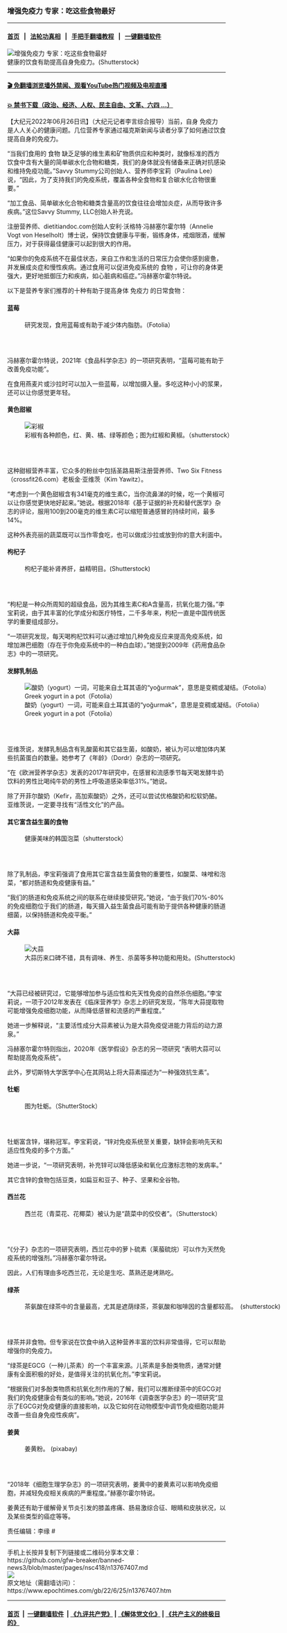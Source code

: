 ### 增强免疫力 专家：吃这些食物最好
------------------------

#### [首页](https://github.com/gfw-breaker/banned-news3/blob/master/README.md) &nbsp;&nbsp;|&nbsp;&nbsp; [法轮功真相](https://github.com/begood0513/basic/blob/master/README.md)  &nbsp;&nbsp;|&nbsp;&nbsp; [手把手翻墙教程](https://github.com/gfw-breaker/guides/wiki)  &nbsp;&nbsp;|&nbsp;&nbsp; [一键翻墙软件](https://github.com/gfw-breaker/nogfw/blob/master/README.md)  



<div><img alt="增强免疫力 专家：吃这些食物最好" class="attachment-djy_600_400 size-djy_600_400 wp-post-image" src="https://i.epochtimes.com/assets/uploads/2022/06/id13755102-shutterstock_1376159141-600x400.jpg"/>
<div class="caption">
 健康的饮食有助提高自身免疫力。(Shutterstock)
</div></div><hr/>

#### [ 🎬  免翻墙浏览墙外禁闻、观看YouTube热门视频及电视直播](https://github.com/gfw-breaker/HelloWorld)

#### [ 💥  禁书下载（政治、经济、人权、民主自由、文革、六四 ...）](https://github.com/gfw-breaker/books/blob/master/README.md)

<div><p>
 【大纪元2022年06月26日讯】（大纪元记者李言综合报导）当前，自身
 <ok href="https://www.epochtimes.com/gb/tag/%E5%85%8D%E7%96%AB%E5%8A%9B.html">
  免疫力
 </ok>
 是人人关心的健康问题。几位营养专家通过福克斯新闻与读者分享了如何通过饮食提高自身的免疫力。
</p>
<p>
 “当我们食用的
 <ok href="https://www.epochtimes.com/gb/tag/%E9%A3%9F%E7%89%A9.html">
  食物
 </ok>
 缺乏足够的维生素和矿物质供应和种类时，就像标准的西方饮食中含有大量的简单碳水化合物和糖类，我们的身体就没有储备来正确对抗感染和维持免疫功能。”Savvy Stummy公司创始人、营养师李宝莉（Paulina Lee）说，“因此，为了支持我们的免疫系统，覆盖各种全食物和复合碳水化合物很重要。”
</p>
<p>
 “加工食品、简单碳水化合物和糖类含量高的饮食往往会增加炎症，从而导致许多疾病。”这位Savvy Stummy, LLC创始人补充说。
</p>
<p>
 注册营养师、dietitiandoc.com创始人安利·沃格特·冯赫塞尔霍尔特（Annelie Vogt von Heselholt）博士说，保持饮食健康与平衡，锻练身体，戒烟限酒，缓解压力，对于获得最佳健康可以起到很大的作用。
</p>
<p>
 “如果你的免疫系统不在最佳状态，来自工作和生活的日常压力会使你感到疲惫，并发展成炎症和慢性疾病。通过食用可以促进免疫系统的
 <ok href="https://www.epochtimes.com/gb/tag/%E9%A3%9F%E7%89%A9.html">
  食物
 </ok>
 ，可让你的身体更强大，更好地抵御压力和疾病，如心脏病和癌症。”冯赫塞尔霍尔特说。
</p>
<p>
 以下是营养专家们推荐的十种有助于提高身体
 <ok href="https://www.epochtimes.com/gb/tag/%E5%85%8D%E7%96%AB%E5%8A%9B.html">
  免疫力
 </ok>
 的日常食物：
</p>
<h4>
 蓝莓
</h4>
<figure aria-describedby="caption-attachment-12864217" class="wp-caption aligncenter" id="attachment_12864217" style="width: 600px">
 <ok href="https://i.epochtimes.com/assets/uploads/2021/04/id12864217-Fotolia_160584120_Subscription_L-600x400.jpg" target="_blank">
  <img alt="" class="size-medium_vertical wp-image-12864217" src="https://i.epochtimes.com/assets/uploads/2021/04/id12864217-Fotolia_160584120_Subscription_L-600x400-600x400.jpg"/>
 </ok>
 <br/><figcaption class="wp-caption-text" id="caption-attachment-12864217">
  研究发现，食用蓝莓或有助于减少体内脂肪。（Fotolia）
 </figcaption><br/>
</figure><br/>
<p>
 冯赫塞尔霍尔特说，2021年《食品科学杂志》的一项研究表明，“蓝莓可能有助于改善免疫功能”。
</p>
<p>
 在食用燕麦片或沙拉时可以加入一些蓝莓，以增加摄入量。多吃这种小小的浆果，还可以让你感觉更年轻。
</p>
<h4>
 黄色甜椒
</h4>
<figure aria-describedby="caption-attachment-12502820" class="wp-caption aligncenter" id="attachment_12502820" style="width: 600px">
 <ok href="https://i.epochtimes.com/assets/uploads/2020/10/shutterstock_1721163883.jpg" target="_blank">
  <img alt="彩椒" class="size-medium_vertical wp-image-12502820" src="https://i.epochtimes.com/assets/uploads/2020/10/shutterstock_1721163883-600x400.jpg"/>
 </ok>
 <br/><figcaption class="wp-caption-text" id="caption-attachment-12502820">
  彩椒有各种颜色，红、黄、橘、绿等颜色；图为红椒和黄椒。（shutterstock）
 </figcaption><br/>
</figure><br/>
<p>
 这种甜椒营养丰富，它众多的粉丝中包括圣路易斯注册营养师、Two Six Fitness（crossfit26.com）老板金·亚维茨（Kim Yawitz）。
</p>
<p>
 “考虑到一个黄色甜椒含有341毫克的维生素C，当你流鼻涕的时候，吃一个黄椒可以让你感觉更快地好起来。”她说。根据2018年《基于证据的补充和替代医学》杂志的评论，服用100到200毫克的维生素C可以缩短普通感冒的持续时间，最多14%。
</p>
<p>
 这种外表亮丽的蔬菜既可以当作零食吃，也可以做成沙拉或放到你的意大利面中。
</p>
<h4>
 枸杞子
</h4>
<figure aria-describedby="caption-attachment-10030128" class="wp-caption aligncenter" id="attachment_10030128" style="width: 725px">
 <ok href="https://i.epochtimes.com/assets/uploads/2018/01/shutterstock_44204995-1-e1515200364851.jpg" target="_blank">
  <img alt="" class="size-medium_vertical wp-image-10030128" src="https://i.epochtimes.com/assets/uploads/2018/01/shutterstock_44204995-1-e1515200364851-725x400.jpg"/>
 </ok>
 <br/><figcaption class="wp-caption-text" id="caption-attachment-10030128">
  枸杞子能补肾养肝，益精明目。(Shutterstock)
 </figcaption><br/>
</figure><br/>
<p>
 “枸杞是一种众所周知的超级食品，因为其维生素C和A含量高，抗氧化能力强。”李宝莉说，由于其丰富的化学成分和医疗特性，二千多年来，枸杞一直是中国传统医学的重要组成部分。
</p>
<p>
 “一项研究发现，每天喝枸杞饮料可以通过增加几种免疫反应来提高免疫系统，如增加淋巴细胞（存在于你免疫系统中的一种白血球）。”她提到2009年《药用食品杂志》中的一项研究。
</p>
<h4>
 发酵乳制品
</h4>
<figure aria-describedby="caption-attachment-11732404" class="wp-caption aligncenter" id="attachment_11732404" style="width: 600px">
 <ok href="https://i.epochtimes.com/assets/uploads/2019/12/Fotolia_42505196_Subscription_L.jpg" target="_blank">
  <img alt="酸奶（yogurt）一词，可能来自土耳其语的“yoğurmak”，意思是变稠或凝结。（Fotolia） Greek yogurt in a pot（Fotolia）" class="size-medium_vertical wp-image-11732404" src="https://i.epochtimes.com/assets/uploads/2019/12/Fotolia_42505196_Subscription_L-600x400.jpg"/>
 </ok>
 <br/><figcaption class="wp-caption-text" id="caption-attachment-11732404">
  酸奶（yogurt）一词，可能来自土耳其语的“yoğurmak”，意思是变稠或凝结。（Fotolia）
  <br/>
  Greek yogurt in a pot（Fotolia）
 </figcaption><br/>
</figure><br/>
<p>
 亚维茨说，发酵乳制品含有乳酸菌和其它益生菌，如酸奶，被认为可以增加体内某些抗菌蛋白的数量。她参考了《年龄》（Dordr）杂志的一项研究。
</p>
<p>
 “在《欧洲营养学杂志》发表的2017年研究中，在感冒和流感季节每天喝发酵牛奶饮料的男性比喝纯牛奶的男性上呼吸道感染率低31%。”她说。
</p>
<p>
 除了开菲尔酸奶（Kefir，高加索酸奶）之外，还可以尝试优格酸奶和松软奶酪。亚维茨说，一定要寻找有“活性文化”的产品。
</p>
<h4>
 其它富含益生菌的食物
</h4>
<figure aria-describedby="caption-attachment-12470965" class="wp-caption aligncenter" id="attachment_12470965" style="width: 600px">
 <ok href="https://i.epochtimes.com/assets/uploads/2020/10/shutterstock_334600706.jpg" target="_blank">
  <img alt="" class="size-medium_vertical wp-image-12470965" src="https://i.epochtimes.com/assets/uploads/2020/10/shutterstock_334600706-600x400.jpg"/>
 </ok>
 <br/><figcaption class="wp-caption-text" id="caption-attachment-12470965">
  健康美味的韩国泡菜（shutterstock）
 </figcaption><br/>
</figure><br/>
<p>
 除了乳制品，李宝莉强调了食用其它富含益生菌食物的重要性，如酸菜、味噌和泡菜，“都对肠道和免疫健康有益。”
</p>
<p>
 “我们的肠道和免疫系统之间的联系在继续接受研究。”她说，“由于我们70%-80%的免疫细胞位于我们的肠道，每天摄入益生菌食品可能有助于提供各种健康的肠道细菌，以保持肠道和免疫平衡。”
</p>
<h4>
 大蒜
</h4>
<figure aria-describedby="caption-attachment-13662743" class="wp-caption aligncenter" id="attachment_13662743" style="width: 600px">
 <ok href="https://i.epochtimes.com/assets/uploads/2022/03/id13662743-shutterstock_1893434515.jpg" target="_blank">
  <img alt="大蒜" class="size-medium_vertical wp-image-13662743" src="https://i.epochtimes.com/assets/uploads/2022/03/id13662743-shutterstock_1893434515-600x400.jpg"/>
 </ok>
 <br/><figcaption class="wp-caption-text" id="caption-attachment-13662743">
  大蒜历来口碑不错，具有调味、养生、杀菌等多种功能和用处。(Shutterstock)
 </figcaption><br/>
</figure><br/>
<p>
 “大蒜已经被研究过，它能够增加参与适应性和先天性免疫的自然杀伤细胞。”李宝莉说，一项于2012年发表在《临床营养学》杂志上的研究发现，“陈年大蒜提取物可能增强免疫细胞功能，从而降低感冒和流感的严重程度。”
</p>
<p>
 她进一步解释说，“主要活性成分大蒜素被认为是大蒜免疫促进能力背后的动力源泉。”
</p>
<p>
 冯赫塞尔霍尔特则指出，2020年《医学假设》杂志的另一项研究 “表明大蒜可以帮助提高免疫系统”。
</p>
<p>
 此外，罗切斯特大学医学中心在其网站上将大蒜素描述为“一种强效抗生素”。
</p>
<h4>
 牡蛎
</h4>
<figure aria-describedby="caption-attachment-12871989" class="wp-caption aligncenter" id="attachment_12871989" style="width: 600px">
 <ok href="https://i.epochtimes.com/assets/uploads/2021/04/id12871989-shutterstock_1408680860.jpg" target="_blank">
  <img alt="" class="size-medium_vertical wp-image-12871989" src="https://i.epochtimes.com/assets/uploads/2021/04/id12871989-shutterstock_1408680860-600x400.jpg"/>
 </ok>
 <br/><figcaption class="wp-caption-text" id="caption-attachment-12871989">
  图为牡蛎。（ShutterStock）
 </figcaption><br/>
</figure><br/>
<p>
 牡蛎富含锌，堪称冠军。李宝莉说，“锌对免疫系统至关重要，缺锌会影响先天和适应性免疫的多个方面。”
</p>
<p>
 她进一步说，“一项研究表明，补充锌可以降低感染和氧化应激标志物的发病率。”
</p>
<p>
 其它含锌的食物包括豆类，如扁豆和豆子、种子、坚果和全谷物。
</p>
<h4>
 西兰花
</h4>
<figure aria-describedby="caption-attachment-13543616" class="wp-caption aligncenter" id="attachment_13543616" style="width: 600px">
 <ok href="https://i.epochtimes.com/assets/uploads/2022/01/id13543616-shutterstock_1590339154.jpg" target="_blank">
  <img alt="" class="size-medium_vertical wp-image-13543616" src="https://i.epochtimes.com/assets/uploads/2022/01/id13543616-shutterstock_1590339154-600x400.jpg"/>
 </ok>
 <br/><figcaption class="wp-caption-text" id="caption-attachment-13543616">
  西兰花（青菜花、花椰菜）被认为是“蔬菜中的佼佼者”。（Shutterstock）
 </figcaption><br/>
</figure><br/>
<p>
 “《分子》杂志的一项研究表明，西兰花中的萝卜硫素（莱菔硫烷）可以作为天然免疫系统的增强剂。”冯赫塞尔霍尔特说。
</p>
<p>
 因此，人们有理由多吃西兰花，无论是生吃、蒸熟还是烤熟吃。
</p>
<h4>
 绿茶
</h4>
<figure aria-describedby="caption-attachment-13755849" class="wp-caption aligncenter" id="attachment_13755849" style="width: 600px">
 <ok href="https://i.epochtimes.com/assets/uploads/2022/06/id13755849-shutterstock_301981889.jpg" target="_blank">
  <img alt="" class="size-medium_vertical wp-image-13755849" src="https://i.epochtimes.com/assets/uploads/2022/06/id13755849-shutterstock_301981889-600x400.jpg"/>
 </ok>
 <br/><figcaption class="wp-caption-text" id="caption-attachment-13755849">
  茶氨酸在绿茶中的含量最高，尤其是遮荫绿茶，茶氨酸和咖啡因的含量都较高。  (shutterstock)
 </figcaption><br/>
</figure><br/>
<p>
 绿茶并非食物。但专家说在饮食中纳入这种营养丰富的饮料非常值得，它可以帮助增强你的免疫力。
</p>
<p>
 “绿茶是EGCG（一种儿茶素）的一个丰富来源。儿茶素是多酚类物质，通常对健康有全面积极的好处，是值得关注的抗氧化剂。”李宝莉说。
</p>
<p>
 “根据我们对多酚类物质和抗氧化剂作用的了解，我们可以推断绿茶中的EGCG对我们的免疫健康会有类似的影响。”她说，2016年《调查医学杂志》的一项研究“显示了EGCG对免疫健康的直接影响，以及它如何在动物模型中调节免疫细胞功能并改善一些自身免疫性疾病”。
</p>
<h4>
 姜黄
</h4>
<figure aria-describedby="caption-attachment-9953692" class="wp-caption aligncenter" id="attachment_9953692" style="width: 600px">
 <ok href="https://i.epochtimes.com/assets/uploads/2017/12/20171213-SIJING-14.jpg" target="_blank">
  <img alt="" class="size-medium_vertical wp-image-9953692" src="https://i.epochtimes.com/assets/uploads/2017/12/20171213-SIJING-14-600x400.jpg"/>
 </ok>
 <br/><figcaption class="wp-caption-text" id="caption-attachment-9953692">
  姜黄粉。 (pixabay)
 </figcaption><br/>
</figure><br/>
<p>
 “2018年《细胞生理学杂志》的一项研究表明，姜黄中的姜黄素可以影响免疫细胞，并减轻免疫相关疾病的严重程度。”赫塞尔霍尔特说。
</p>
<p>
 姜黄还有助于缓解骨关节炎引发的膝盖疼痛、肠易激综合征、眼睛和皮肤状况，以及某些类型的癌症等等。
</p>
<p>
 责任编辑：李缘 #
</p>
</div>
<hr/>
手机上长按并复制下列链接或二维码分享本文章：<br/>
https://github.com/gfw-breaker/banned-news3/blob/master/pages/nsc418/n13767407.md <br/>
<a href='https://github.com/gfw-breaker/banned-news3/blob/master/pages/nsc418/n13767407.md'><img src='https://github.com/gfw-breaker/banned-news3/blob/master/pages/nsc418/n13767407.md.png'/></a> <br/>
原文地址（需翻墙访问）：https://www.epochtimes.com/gb/22/6/25/n13767407.htm


------------------------
#### [首页](https://github.com/gfw-breaker/banned-news3/blob/master/README.md) &nbsp;|&nbsp; [一键翻墙软件](https://github.com/gfw-breaker/nogfw/blob/master/README.md) &nbsp;| [《九评共产党》](https://github.com/gfw-breaker/9ping.md/blob/master/README.md#九评之一评共产党是什么) | [《解体党文化》](https://github.com/gfw-breaker/jtdwh.md/blob/master/README.md) | [《共产主义的终极目的》](https://github.com/gfw-breaker/gczydzjmd.md/blob/master/README.md)


<img src='http://gfw-breaker.win/banned-news3/pages/nsc418/n13767407.md' width='0px' height='0px'/>